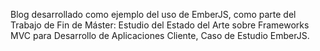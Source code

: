 Blog desarrollado como ejemplo del uso de EmberJS, como parte del Trabajo de Fin de Máster: Estudio del 
Estado del Arte sobre Frameworks MVC para Desarrollo de Aplicaciones Cliente, Caso de Estudio EmberJS.
